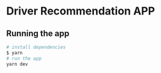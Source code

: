 # Driver Recommendation APP



## Running the app

```bash
# install dependencies
$ yarn
# run the app
yarn dev
```
